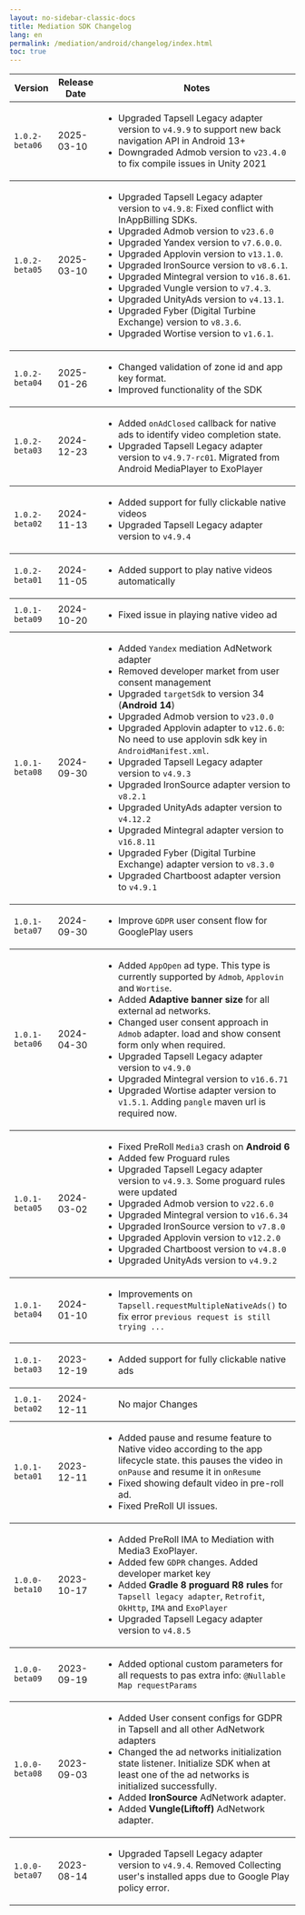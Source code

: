 ```yaml
---
layout: no-sidebar-classic-docs
title: Mediation SDK Changelog
lang: en
permalink: /mediation/android/changelog/index.html
toc: true
---
```


<table>
  <thead>
    <tr>
      <th>Version</th>
      <th>Release Date</th>
      <th>Notes</th>
    </tr>
  </thead>
  <tbody>
    <tr>
      <td><code>1.0.2-beta06</code></td>
      <td>2025-03-10</td>
      <td>
        <ul>
          <li>Upgraded Tapsell Legacy adapter version to <code>v4.9.9</code> to support new back navigation API in Android 13+</li>
          <li>Downgraded Admob version to <code>v23.4.0</code> to fix compile issues in Unity 2021</li>
        </ul>
      </td>
    </tr>
  </tbody>
<tbody>
    <tr>
      <td><code>1.0.2-beta05</code></td>
      <td>2025-03-10</td>
      <td>
        <ul>
          <li>Upgraded Tapsell Legacy adapter version to <code>v4.9.8</code>: Fixed conflict with InAppBilling SDKs.</li>
          <li>Upgraded Admob version to <code>v23.6.0</code></li>
          <li>Upgraded Yandex version to <code>v7.6.0.0</code>.</li>
          <li>Upgraded Applovin version to <code>v13.1.0</code>.</li>
          <li>Upgraded IronSource version to <code>v8.6.1</code>.</li>
          <li>Upgraded Mintegral version to <code>v16.8.61</code>.</li>
          <li>Upgraded Vungle version to <code>v7.4.3</code>.</li>
          <li>Upgraded UnityAds version to <code>v4.13.1</code>.</li>
          <li>Upgraded Fyber (Digital Turbine Exchange) version to <code>v8.3.6</code>.</li>
          <li>Upgraded Wortise version to <code>v1.6.1</code>.</li>
        </ul>
      </td>
    </tr>
  </tbody>
<tbody>
    <tr>
      <td><code>1.0.2-beta04</code></td>
      <td>2025-01-26</td>
      <td>
        <ul>
          <li>Changed validation of zone id and app key format.</li>
          <li>Improved functionality of the SDK</li>
        </ul>
      </td>
    </tr>
  </tbody>
<tbody>
    <tr>
      <td><code>1.0.2-beta03</code></td>
      <td>2024-12-23</td>
      <td>
        <ul>
          <li>Added <code>onAdClosed</code> callback for native ads to identify video completion state.</li>
          <li>Upgraded Tapsell Legacy adapter version to <code>v4.9.7-rc01</code>. Migrated from Android MediaPlayer to ExoPlayer</li>
        </ul>
      </td>
    </tr>
  </tbody>

<tbody>
    <tr>
      <td><code>1.0.2-beta02</code></td>
      <td>2024-11-13</td>
      <td>
        <ul>
          <li>Added support for fully clickable native videos</li>
          <li>Upgraded Tapsell Legacy adapter version to <code>v4.9.4</code></li>
        </ul>
      </td>
    </tr>
  </tbody>

  <tbody>
    <tr>
      <td><code>1.0.2-beta01</code></td>
      <td>2024-11-05</td>
      <td>
        <ul>
          <li>Added support to play native videos automatically</li>
        </ul>
      </td>
    </tr>
  </tbody>

<tbody>
    <tr>
      <td><code>1.0.1-beta09</code></td>
      <td>2024-10-20</td>
      <td>
        <ul>
          <li>Fixed issue in playing native video ad</li>
        </ul>
      </td>
    </tr>
  </tbody>

<tbody>
    <tr>
      <td><code>1.0.1-beta08</code></td>
      <td>2024-09-30</td>
      <td>
        <ul>
          <li>Added <code>Yandex</code> mediation AdNetwork adapter</li>
          <li>Removed developer market from user consent management</li>
          <li>Upgraded <code>targetSdk</code> to version 34 (<strong>Android 14</strong>)</li>
          <li>Upgraded Admob version to <code>v23.0.0</code></li>
          <li>Upgraded Applovin adapter to <code>v12.6.0</code>: No need to use applovin sdk key in <code>AndroidManifest.xml</code>.</li>
          <li>Upgraded Tapsell Legacy adapter version to <code>v4.9.3</code></li>
          <li>Upgraded IronSource adapter version to <code>v8.2.1</code></li>
          <li>Upgraded UnityAds adapter version to <code>v4.12.2</code></li>
          <li>Upgraded Mintegral adapter version to <code>v16.8.11</code></li>
          <li>Upgraded Fyber (Digital Turbine Exchange) adapter version to <code>v8.3.0</code></li>
          <li>Upgraded Chartboost adapter version to <code>v4.9.1</code></li>
        </ul>
      </td>
    </tr>
  </tbody>

<tbody>
    <tr>
      <td><code>1.0.1-beta07</code></td>
      <td>2024-09-30</td>
      <td>
        <ul>
        <li>Improve <code>GDPR</code> user consent flow for GooglePlay users</li>
        </ul>
      </td>
    </tr>
  </tbody>

<tbody>
    <tr>
      <td><code>1.0.1-beta06</code></td>
      <td>2024-04-30</td>
      <td>
        <ul>
        <li>Added <code>AppOpen</code> ad type. This type is currently supported by <code>Admob</code>, <code>Applovin</code> and <code>Wortise</code>.</li>
        <li>Added <strong>Adaptive banner size</strong> for all external ad networks.</li>
        <li>Changed user consent approach in <code>Admob</code> adapter. load and show consent form only when required.</li>
        <li>Upgraded Tapsell Legacy adapter version to <code>v4.9.0</code></li>
        <li>Upgraded Mintegral version to <code>v16.6.71</code></li>
        <li>Upgraded Wortise adapter version to <code>v1.5.1</code>. Adding <code>pangle</code> maven url is required now.</li>
        </ul>
      </td>
    </tr>
  </tbody>

<tbody>
    <tr>
      <td><code>1.0.1-beta05</code></td>
      <td>2024-03-02</td>
      <td>
        <ul>
        <li>Fixed PreRoll <code>Media3</code> crash on <strong>Android 6</strong></li>
        <li>Added few Proguard rules</li>
        <li>Upgraded Tapsell Legacy adapter version to <code>v4.9.3</code>. Some proguard rules were updated</li>
        <li>Upgraded Admob version to <code>v22.6.0</code></li>
        <li>Upgraded Mintegral version to <code>v16.6.34</code></li>
        <li>Upgraded IronSource version to <code>v7.8.0</code></li>
        <li>Upgraded Applovin version to <code>v12.2.0</code></li>
        <li>Upgraded Chartboost version to <code>v4.8.0</code></li>
        <li>Upgraded UnityAds version to <code>v4.9.2</code></li>
        </ul>
      </td>
    </tr>
  </tbody>

<tbody>
    <tr>
      <td><code>1.0.1-beta04</code></td>
      <td>2024-01-10</td>
      <td>
        <ul>
        <li>Improvements on <code>Tapsell.requestMultipleNativeAds()</code> to fix error <code>previous request is still trying ...</code></li>
        </ul>
      </td>
    </tr>
  </tbody>

<tbody>
    <tr>
      <td><code>1.0.1-beta03</code></td>
      <td>2023-12-19</td>
      <td>
        <ul>
        <li>Added support for fully clickable native ads</li>
        </ul>
      </td>
    </tr>
  </tbody>

<tbody>
    <tr>
      <td><code>1.0.1-beta02</code></td>
      <td>2024-12-11</td>
      <td>
        <ul>
        No major Changes
        </ul>
      </td>
    </tr>
  </tbody>

<tbody>
    <tr>
      <td><code>1.0.1-beta01</code></td>
      <td>2023-12-11</td>
      <td>
        <ul>
        <li>Added pause and resume feature to Native video according to the app lifecycle state. this pauses the video in <code>onPause</code> and resume it in <code>onResume</code></li>
        <li>Fixed showing default video in pre-roll ad.</li>
        <li>Fixed PreRoll UI issues.</li>
        </ul>
      </td>
    </tr>
  </tbody>

<tbody>
    <tr>
      <td><code>1.0.0-beta10</code></td>
      <td>2023-10-17</td>
      <td>
        <ul>
        <li>Added PreRoll IMA to Mediation with Media3 ExoPlayer.</li>
        <li>Added few <code>GDPR</code> changes. Added developer market key</li>
        <li>Added <strong>Gradle 8 proguard R8 rules</strong> for <code>Tapsell legacy adapter</code>, <code>Retrofit</code>, <code>OkHttp</code>, <code>IMA</code> and <code>ExoPlayer</code></li>
        <li>Upgraded Tapsell Legacy adapter version to <code>v4.8.5</code></li>
        </ul>
      </td>
    </tr>
  </tbody>

<tbody>
    <tr>
      <td><code>1.0.0-beta09</code></td>
      <td>2023-09-19</td>
      <td>
        <ul>
        <li>Added optional custom parameters for all requests to pas extra info: <code>@Nullable Map requestParams</code></li>
        </ul>
      </td>
    </tr>
  </tbody>

<tbody>
    <tr>
      <td><code>1.0.0-beta08</code></td>
      <td>2023-09-03</td>
      <td>
        <ul>
        <li>Added User consent configs for GDPR in Tapsell and all other AdNetwork adapters</li>
        <li>Changed the ad networks initialization state listener. Initialize SDK when at least one of the ad networks is initialized successfully.</li>
        <li>Added <strong>IronSource</strong> AdNetwork adapter.</li>
        <li>Added <strong>Vungle(Liftoff) </strong> AdNetwork adapter.</li>
        </ul>
      </td>
    </tr>
  </tbody>

<tbody>
    <tr>
      <td><code>1.0.0-beta07</code></td>
      <td>2023-08-14</td>
      <td>
        <ul>
        <li>Upgraded Tapsell Legacy adapter version to <code>v4.9.4</code>. Removed Collecting user's installed apps due to Google Play policy error.</li>
        </ul>
      </td>
    </tr>
  </tbody>

</table>
